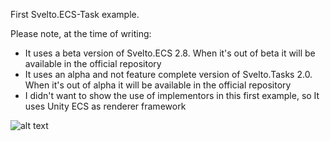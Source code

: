 First Svelto.ECS-Task example.

Please note, at the time of writing:

* It uses a beta version of Svelto.ECS 2.8. When it's out of beta it will be available in the official repository
* It uses an alpha and not feature complete version of Svelto.Tasks 2.0. When it's out of alpha it will be available in the official repository
* I didn't want to show the use of implementors in this first example, so It uses Unity ECS as renderer framework

![alt text](https://github.com/sebas77/GithubWikiImages/blob/master/Example1-Doofuses.gif)
